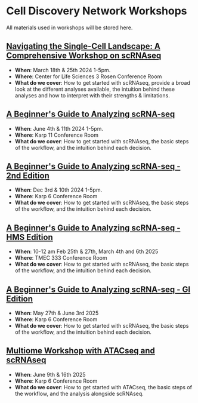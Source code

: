 # Cell Discovery Network Workshops

All materials used in workshops will be stored here.

## [Navigating the Single-Cell Landscape: A Comprehensive Workshop on scRNAseq](http://htmlpreview.github.io/?https://github.com/CellDiscoveryNetwork/workshops/blob/main/navigating-the-single-cell-landscape-a-comprehensive-workshop-on-scrnaseq/index_nscl.html)
- **When**: March 18th & 25th 2024 1-5pm.
- **Where**: Center for Life Sciences 3 Rosen Conference Room
- **What do we cover**: How to get started with scRNAseq, provide a broad look at the different analyses available, the intuition behind these analyses and how to interpret with their strengths & limitations. 

## [A Beginner's Guide to Analyzing scRNA-seq](http://htmlpreview.github.io/?https://github.com/CellDiscoveryNetwork/workshops/blob/main/beginners-guide-to-analyzing-scRNAseq/index_bgas.html)
- **When**: June 4th & 11th 2024 1-5pm.
- **Where**: Karp 11 Conference Room
- **What do we cover**: How to get started with scRNAseq, the basic steps of the workflow, and the intuition behind each decision.

## [A Beginner's Guide to Analyzing scRNA-seq - 2nd Edition](http://htmlpreview.github.io/?https://github.com/CellDiscoveryNetwork/workshops/blob/main/beginners-guide-to-analyzing-scRNAseq-2nd-edition/index_bgas.html)
- **When**: Dec 3rd & 10th 2024 1-5pm.
- **Where**: Karp 6 Conference Room
- **What do we cover**: How to get started with scRNAseq, the basic steps of the workflow, and the intuition behind each decision.

## [A Beginner's Guide to Analyzing scRNA-seq - HMS Edition](https://celldiscoverynetwork.github.io/HMS-scRNA-workshop/)
- **When**: 10-12 am Feb 25th & 27th, March 4th and 6th 2025
- **Where**: TMEC 333 Conference Room
- **What do we cover**: How to get started with scRNAseq, the basic steps of the workflow, and the intuition behind each decision.

## [A Beginner's Guide to Analyzing scRNA-seq - GI Edition](https://github.com/CellDiscoveryNetwork/beginner-workshop-gi-5-25/blob/main/index_bgas.html)
- **When**: May 27th & June 3rd 2025
- **Where**: Karp 6 Conference Room
- **What do we cover**: How to get started with scRNAseq, the basic steps of the workflow, and the intuition behind each decision.

## [Multiome Workshop with ATACseq and scRNAseq](workshop_CDN_2025)
- **When**: June 9th & 16th 2025
- **Where**: Karp 6 Conference Room
- **What do we cover**: How to get started with ATACseq, the basic steps of the workflow, and the analysis alongside scRNAseq.
